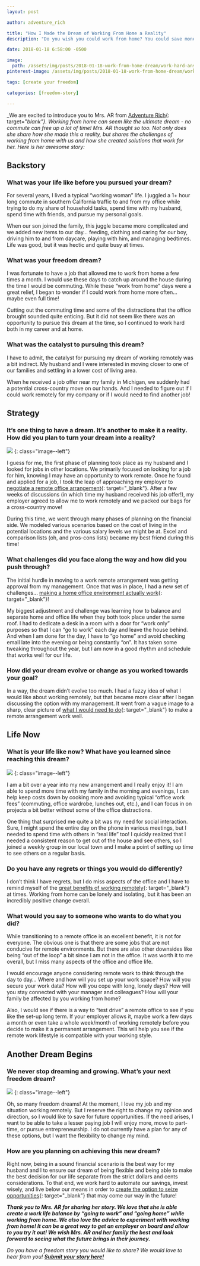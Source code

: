 ```yaml
---
layout: post

author: adventure_rich

title: "How I Made the Dream of Working From Home a Reality"
description: "Do you wish you could work from home? You could save money and time with no commute or office wardrobe."

date: 2018-01-18 6:58:00 -0500

image:
  path: /assets/img/posts/2018-01-18-work-from-home-dream/work-hard-anywhere.jpg
pinterest-image: /assets/img/posts/2018-01-18-work-from-home-dream/work-remotely.png

tags: [create your freedom]

categories: [freedom-story]

---
```


_We are excited to introduce you to Mrs. AR from [Adventure Rich](https://www.adventurerich.com/){: target="_blank"}. Working from home can seem like the ultimate dream - no commute can free up a lot of time! Mrs. AR thought so too. Not only does she share how she made this a reality, but shares the challenges of working from home with us and how she created solutions that work for her. Here is her awesome story:_

## Backstory

### What was your life like before you pursued your dream?

For several years, I lived a typical “working woman” life.  I juggled a 1+ hour long commute in southern California traffic to and from my office while trying to do my share of household tasks, spend time with my husband, spend time with friends, and pursue my personal goals.  

When our son joined the family, this juggle became more complicated and we added new items to our day… feeding, clothing and caring for our boy, driving him to and from daycare, playing with him, and managing bedtimes.  Life was good, but it was hectic and quite busy at times.   

### What was your freedom dream?

I was fortunate to have a job that allowed me to work from home a few times a month.  I would use these days to catch up around the house during the time I would be commuting.  While these “work from home” days were a great relief, I began to wonder if I could work from home more often… maybe even full time!  

Cutting out the commuting time and some of the distractions that the office brought sounded quite enticing.  But it did not seem like there was an opportunity to pursue this dream at the time, so I continued to work hard both in my career and at home.

### What was the catalyst to pursuing this dream?

I have to admit, the catalyst for pursuing my dream of working remotely was a bit indirect.  My husband and I were interested in moving closer to one of our families and settling in a lower cost of living area.  

When he received a job offer near my family in Michigan, we suddenly had a potential cross-country move on our hands.  And I needed to figure out if I could work remotely for my company or if I would need to find another job!    

## Strategy

### It’s one thing to have a dream. It’s another to make it a reality. How did you plan to turn your dream into a reality?

![]({{site.url}}/assets/img/posts/2018-01-18-work-from-home-dream/bright-desk.jpg)
{: class="image--left"}

I guess for me, the first phase of planning took place as my husband and I looked for jobs in other locations.  We primarily focused on looking for a job for him, knowing I may have an opportunity to work remote.  Once he found and applied for a job, I took the leap of approaching my employer to [negotiate a remote office arrangement](https://www.adventurerich.com/negotiating-work-remote/){: target="_blank"}.  After a few weeks of discussions (in which time my husband received his job offer!), my employer agreed to allow me to work remotely and we packed our bags for a cross-country move!  

During this time, we went through many phases of planning on the financial side.  We modeled various scenarios based on the cost of living in the potential locations and the various salary levels we might be at.  Excel and comparison lists (oh, and pros-cons lists) became my best friend during this time!  

### What challenges did you face along the way and how did you push through?

The initial hurdle in moving to a work remote arrangement was getting approval from my management.  Once that was in place, I had a new set of challenges… [making a home office environment actually work](https://www.adventurerich.com/working-remotely-key-components-success/){: target="_blank"}!

My biggest adjustment and challenge was learning how to balance and separate home and office life when they both took place under the same roof.  I had to dedicate a desk in a room with a door for “work only” purposes so that I can “go to work” each day and leave the house behind.  And when I am done for the day, I have to “go home” and avoid checking email late into the evening or being constantly “on”.  It has taken some tweaking throughout the year, but I am now in a good rhythm and schedule that works well for our life.

### How did your dream evolve or change as you worked towards your goal?

In a way, the dream didn’t evolve too much.  I had a fuzzy idea of what I would like about working remotely, but that became more clear after I began discussing the option with my management.  It went from a vague image to a sharp, clear picture of [what I would need to do](https://www.adventurerich.com/working-remotely-key-components-success/){: target="_blank"} to make a remote arrangement work well.  

## Life Now

### What is your life like now? What have you learned since reaching this dream?

![]({{site.url}}/assets/img/posts/2018-01-18-work-from-home-dream/home-office.jpg)
{: class="image--left"}

I am a bit over a year into my new arrangement and I really enjoy it!  I am able to spend more time with my family in the morning and evenings, I can help keep costs down by cooking more and avoiding typical “office work fees” (commuting, office wardrobe, lunches out, etc.), and I can focus in on projects a bit better without some of the office distractions.  

One thing that surprised me quite a bit was my need for social interaction.  Sure, I might spend the entire day on the phone in various meetings, but I needed to spend time with others in “real life” too!  I quickly realized that I needed a consistent reason to get out of the house and see others, so I joined a weekly group in our local town and I make a point of setting up time to see others on a regular basis.  

### Do you have any regrets or things you would do differently?

I don’t think I have regrets, but I do miss aspects of the office and I have to remind myself of the [great benefits of working remotely](https://www.adventurerich.com/perks-of-working-remote/){: target="_blank"} at times.  Working from home can be lonely and isolating, but it has been an incredibly positive change overall.

### What would you say to someone who wants to do what you did?

While transitioning to a remote office is an excellent benefit, it is not for everyone.  The obvious one is that there are some jobs that are not conducive for remote environments.  But there are also other downsides like being “out of the loop” a bit since I am not in the office.  It was worth it to me overall, but I miss many aspects of the office and office life.  

I would encourage anyone considering remote work to think through the day to day… Where and how will you set up your work space?  How will you secure your work data?  How will you cope with long, lonely days?  How will you stay connected with your manager and colleagues?  How will your family be affected by you working from home?  

Also, I would see if there is a way to “test drive” a remote office to see if you like the set-up long term.  If your employer allows it, maybe work a few days a month or even take a whole week/month of working remotely before you decide to make it a permanent arrangement.  This will help you see if the remote work lifestyle is compatible with your working style.

## Another Dream Begins

### We never stop dreaming and growing. What’s your next freedom dream?

![]({{site.url}}/assets/img/posts/2018-01-18-work-from-home-dream/beach-hat.jpg)
{: class="image--left"}

Oh, so many freedom dreams!  At the moment, I love my job and my situation working remotely.  But I reserve the right to change my opinion and direction, so I would like to save for future opportunities.  If the need arises, I want to be able to take a lesser paying job I will enjoy more, move to part-time, or pursue entrepreneurship.  I do not currently have a plan for any of these options, but I want the flexibility to change my mind.  

### How are you planning on achieving this new dream?

Right now, being in a sound financial scenario is the best way for my husband and I to ensure our dream of being flexible and being able to make the best decision for our life separate from the strict dollars and cents considerations.  To that end, we work hard to automate our savings, invest wisely, and live below our means in order to [create the option to seize opportunities](https://www.adventurerich.com/money-options/){: target="_blank"} that may come our way in the future!  

___Thank you to Mrs. AR for sharing her story. We love that she is able create a work life balance by “going to work” and “going home” while working from home. We also love  the advice to experiment with working from home! It can be a great way to get an employer on board and allow to you try it out! We wish Mrs. AR and her family the best and look forward to seeing what the future brings in their journey.___

_Do you have a freedom story you would like to share? We would love to hear from you!_ ___[Submit your story here!]({{site.url}}/freedom-stories/#share-your-story)___
